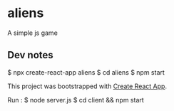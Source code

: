 # aliens

A simple js game

## Dev notes
$ npx create-react-app aliens
$ cd aliens
$ npm start

This project was bootstrapped with [Create React App](https://github.com/facebook/create-react-app).

Run :
$ node server.js
$ cd client && npm start